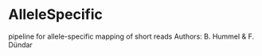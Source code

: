 AlleleSpecific
==============

pipeline for allele-specific mapping of short reads
Authors: B. Hummel & F. Dündar

